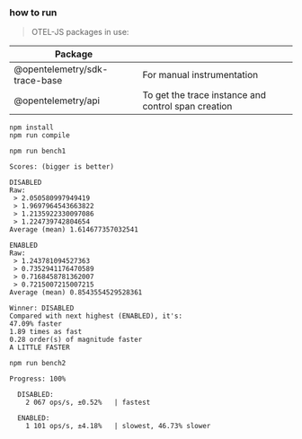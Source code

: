 ### how to run

> OTEL-JS packages in use:

| Package |  |
| ----------- | ----------- |
| @opentelemetry/sdk-trace-base | For manual instrumentation  |
| @opentelemetry/api | To get the trace instance and control span creation |

```
npm install
npm run compile
```

```
npm run bench1
```

```console
Scores: (bigger is better)

DISABLED
Raw:
 > 2.050580997949419
 > 1.9697964543663822
 > 1.2135922330097086
 > 1.224739742804654
Average (mean) 1.614677357032541

ENABLED
Raw:
 > 1.243781094527363
 > 0.7352941176470589
 > 0.7168458781362007
 > 0.7215007215007215
Average (mean) 0.8543554529528361

Winner: DISABLED
Compared with next highest (ENABLED), it's:
47.09% faster
1.89 times as fast
0.28 order(s) of magnitude faster
A LITTLE FASTER
```

```
npm run bench2
```

```console
Progress: 100%

  DISABLED:
    2 067 ops/s, ±0.52%   | fastest

  ENABLED:
    1 101 ops/s, ±4.18%   | slowest, 46.73% slower
```